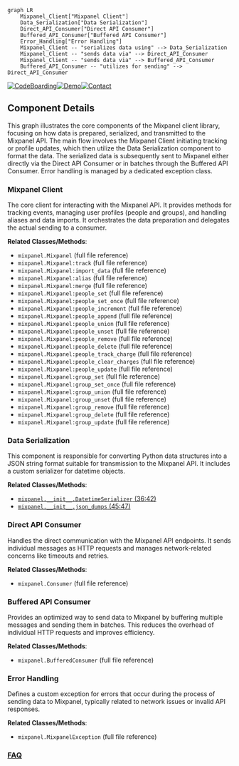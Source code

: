 ```mermaid
graph LR
    Mixpanel_Client["Mixpanel Client"]
    Data_Serialization["Data Serialization"]
    Direct_API_Consumer["Direct API Consumer"]
    Buffered_API_Consumer["Buffered API Consumer"]
    Error_Handling["Error Handling"]
    Mixpanel_Client -- "serializes data using" --> Data_Serialization
    Mixpanel_Client -- "sends data via" --> Direct_API_Consumer
    Mixpanel_Client -- "sends data via" --> Buffered_API_Consumer
    Buffered_API_Consumer -- "utilizes for sending" --> Direct_API_Consumer
```
[![CodeBoarding](https://img.shields.io/badge/Generated%20by-CodeBoarding-9cf?style=flat-square)](https://github.com/CodeBoarding/GeneratedOnBoardings)[![Demo](https://img.shields.io/badge/Try%20our-Demo-blue?style=flat-square)](https://www.codeboarding.org/demo)[![Contact](https://img.shields.io/badge/Contact%20us%20-%20contact@codeboarding.org-lightgrey?style=flat-square)](mailto:contact@codeboarding.org)

## Component Details

This graph illustrates the core components of the Mixpanel client library, focusing on how data is prepared, serialized, and transmitted to the Mixpanel API. The main flow involves the Mixpanel Client initiating tracking or profile updates, which then utilize the Data Serialization component to format the data. The serialized data is subsequently sent to Mixpanel either directly via the Direct API Consumer or in batches through the Buffered API Consumer. Error handling is managed by a dedicated exception class.

### Mixpanel Client
The core client for interacting with the Mixpanel API. It provides methods for tracking events, managing user profiles (people and groups), and handling aliases and data imports. It orchestrates the data preparation and delegates the actual sending to a consumer.


**Related Classes/Methods**:

- `mixpanel.Mixpanel` (full file reference)
- `mixpanel.Mixpanel:track` (full file reference)
- `mixpanel.Mixpanel:import_data` (full file reference)
- `mixpanel.Mixpanel:alias` (full file reference)
- `mixpanel.Mixpanel:merge` (full file reference)
- `mixpanel.Mixpanel:people_set` (full file reference)
- `mixpanel.Mixpanel:people_set_once` (full file reference)
- `mixpanel.Mixpanel:people_increment` (full file reference)
- `mixpanel.Mixpanel:people_append` (full file reference)
- `mixpanel.Mixpanel:people_union` (full file reference)
- `mixpanel.Mixpanel:people_unset` (full file reference)
- `mixpanel.Mixpanel:people_remove` (full file reference)
- `mixpanel.Mixpanel:people_delete` (full file reference)
- `mixpanel.Mixpanel:people_track_charge` (full file reference)
- `mixpanel.Mixpanel:people_clear_charges` (full file reference)
- `mixpanel.Mixpanel:people_update` (full file reference)
- `mixpanel.Mixpanel:group_set` (full file reference)
- `mixpanel.Mixpanel:group_set_once` (full file reference)
- `mixpanel.Mixpanel:group_union` (full file reference)
- `mixpanel.Mixpanel:group_unset` (full file reference)
- `mixpanel.Mixpanel:group_remove` (full file reference)
- `mixpanel.Mixpanel:group_delete` (full file reference)
- `mixpanel.Mixpanel:group_update` (full file reference)


### Data Serialization
This component is responsible for converting Python data structures into a JSON string format suitable for transmission to the Mixpanel API. It includes a custom serializer for datetime objects.


**Related Classes/Methods**:

- <a href="https://github.com/mixpanel/mixpanel-python/blob/master/mixpanel/__init__.py#L36-L42" target="_blank" rel="noopener noreferrer">`mixpanel.__init__.DatetimeSerializer` (36:42)</a>
- <a href="https://github.com/mixpanel/mixpanel-python/blob/master/mixpanel/__init__.py#L45-L47" target="_blank" rel="noopener noreferrer">`mixpanel.__init__.json_dumps` (45:47)</a>


### Direct API Consumer
Handles the direct communication with the Mixpanel API endpoints. It sends individual messages as HTTP requests and manages network-related concerns like timeouts and retries.


**Related Classes/Methods**:

- `mixpanel.Consumer` (full file reference)


### Buffered API Consumer
Provides an optimized way to send data to Mixpanel by buffering multiple messages and sending them in batches. This reduces the overhead of individual HTTP requests and improves efficiency.


**Related Classes/Methods**:

- `mixpanel.BufferedConsumer` (full file reference)


### Error Handling
Defines a custom exception for errors that occur during the process of sending data to Mixpanel, typically related to network issues or invalid API responses.


**Related Classes/Methods**:

- `mixpanel.MixpanelException` (full file reference)




### [FAQ](https://github.com/CodeBoarding/GeneratedOnBoardings/tree/main?tab=readme-ov-file#faq)